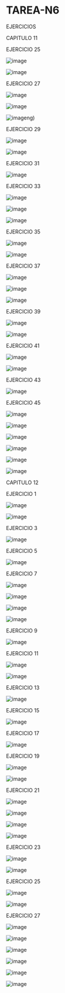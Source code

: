 # TAREA-N6
EJERCICIOS 

CAPITULO 11

EJERCICIO 25 

![image](https://user-images.githubusercontent.com/93900233/149810088-e6a5f4d6-5663-469e-9dfa-9a5686f3213e.png)

![image](https://user-images.githubusercontent.com/93900233/149810159-55689ddf-fdaf-4af6-b6f8-d6afef6f5494.png)

EJERCICIO 27

![image](https://user-images.githubusercontent.com/93900233/149810300-131d083e-66fa-43e8-82a4-e4a0b1362ec6.png)

![image](https://user-images.githubusercontent.com/93900233/149810357-fe6e87b0-8a15-4801-b67f-0cc6e239a312.png)

![image](https://user-images.githubusercontent.com/93900233/149810426-01e17a97-2712-4bc1-a32f-f4a69bec263f.png)ng)

EJERCICIO 29 

![image](https://user-images.githubusercontent.com/93900233/149810571-8d6fedb9-5096-4538-be52-c0edc02100c2.png)

![image](https://user-images.githubusercontent.com/93900233/149810603-65851619-5f07-4fa9-9f38-46dbe715a838.png)

EJERCICIO 31

![image](https://user-images.githubusercontent.com/93900233/149810649-5b2a53e1-7a44-4e2e-8c48-9cc8f1be3a36.png)

EJERCICIO 33

![image](https://user-images.githubusercontent.com/93900233/149811374-8d59b97d-60b5-49cd-9290-84ce1c799af2.png)

![image](https://user-images.githubusercontent.com/93900233/149811440-e59d9c45-33cd-49be-925d-35997effc6ac.png)

![image](https://user-images.githubusercontent.com/93900233/149811502-a48752b6-5e1b-4e9a-a020-f017cf938c09.png)

EJERCICIO 35

![image](https://user-images.githubusercontent.com/93900233/149811632-7adc8618-043c-4432-a524-7f1b41388614.png)

![image](https://user-images.githubusercontent.com/93900233/149811675-24869c95-ef61-4ada-88c0-68b7bc11dccb.png)

EJERCICIO 37

![image](https://user-images.githubusercontent.com/93900233/149810993-0beb0f12-a441-4601-87e8-f883056658d6.png)

![image](https://user-images.githubusercontent.com/93900233/149811038-9bf76a22-c93a-4181-9212-00cc230f2070.png)

![image](https://user-images.githubusercontent.com/93900233/149811080-fd07f180-8099-4389-b61d-68484a2dd387.png)

EJERCICIO 39

![image](https://user-images.githubusercontent.com/93900233/149811745-6108c46c-c8ed-4cd3-8ff5-753cb316d2f6.png)

![image](https://user-images.githubusercontent.com/93900233/149811812-6c0d84b3-1da4-46f8-a2ea-14371b507f91.png)

EJERCICIO 41

![image](https://user-images.githubusercontent.com/93900233/149811869-3501b184-0f61-4bdf-aabd-82755e27b76b.png)

![image](https://user-images.githubusercontent.com/93900233/149811895-fb95916b-9a80-4413-8368-1d526d357ee6.png)

EJERCICIO 43

![image](https://user-images.githubusercontent.com/93900233/149811941-bfd91273-7db6-4102-aa5b-dafa8918f431.png)

EJERCICIO 45 

![image](https://user-images.githubusercontent.com/93900233/149812013-0d5f3ae6-ac3d-4ce2-8edc-c78fbaef5ec8.png)

![image](https://user-images.githubusercontent.com/93900233/149812044-e51ac589-68cb-4106-94c3-1483dbe9b31b.png)

![image](https://user-images.githubusercontent.com/93900233/149812075-e1657a44-82d9-4337-9afc-8cfddf872256.png)

![image](https://user-images.githubusercontent.com/93900233/149812166-60e1e3da-e7ad-4223-8e0b-13e2e3e81310.png)

![image](https://user-images.githubusercontent.com/93900233/149812209-3e419f82-58b0-465a-8a34-7806d723d55c.png)

![image](https://user-images.githubusercontent.com/93900233/149812275-2e0a5f90-4102-4454-8228-2c6b97221533.png)

CAPITULO 12

EJERCICIO 1

![image](https://user-images.githubusercontent.com/93900233/149815163-a3beadbc-38b9-4761-9838-29237b79cf95.png)

![image](https://user-images.githubusercontent.com/93900233/149815231-952b2f7f-6ee6-4c2b-a1e0-986741351028.png)

EJERCICIO 3

![image](https://user-images.githubusercontent.com/93900233/149815287-0cf25f3f-d1e6-4088-8be9-e1b754927b75.png)

EJERCICIO 5

![image](https://user-images.githubusercontent.com/93900233/149815404-d83308ab-c714-499f-8e6a-01e22fd220ac.png)

EJERCICIO 7

![image](https://user-images.githubusercontent.com/93900233/149815478-fcd4eab8-f94f-48ea-ac1d-ab149c45d383.png)

![image](https://user-images.githubusercontent.com/93900233/149815509-e2b9f688-d8f3-4c66-bc98-aaddccd34208.png)

![image](https://user-images.githubusercontent.com/93900233/149815537-ab5fab0b-a38d-47ac-91a6-26a19c104988.png)

![image](https://user-images.githubusercontent.com/93900233/149815629-4c835daf-53cd-4d45-bc9c-b7bc2b50c022.png)

EJERCICIO 9

![image](https://user-images.githubusercontent.com/93900233/149815718-43645a70-542d-44b0-b13f-1ee1fdfbbda1.png)

EJERCICIO 11

![image](https://user-images.githubusercontent.com/93900233/149815775-635d59bd-f838-42cf-9ac0-7fc8fa9ce020.png)

![image](https://user-images.githubusercontent.com/93900233/149815801-acbabfe8-709b-4f9b-bad4-78aded06562a.png)

EJERCICIO 13

![image](https://user-images.githubusercontent.com/93900233/149815894-9a6f0d44-9a01-4d40-999c-0ed0e302a128.png)

EJERCICIO 15

![image](https://user-images.githubusercontent.com/93900233/149815933-7d154d2b-b5d1-4592-bc57-a82ec39fc184.png)

EJERCICIO 17

![image](https://user-images.githubusercontent.com/93900233/149815986-d16578d9-ce37-4159-b3af-2ffaeab313dc.png)

EJERCICIO 19

![image](https://user-images.githubusercontent.com/93900233/149816046-bed96250-f7ca-4bf3-ba57-786d0a0d40b3.png)

![image](https://user-images.githubusercontent.com/93900233/149816106-6520295f-1eae-4b21-b13b-dc9700d69128.png)

EJERCICIO 21

![image](https://user-images.githubusercontent.com/93900233/149816142-c178bb74-5000-48b5-8e2b-a075a779f2a8.png)

![image](https://user-images.githubusercontent.com/93900233/149816176-ac01b526-4d4e-4bae-8180-a2154e06c317.png)

![image](https://user-images.githubusercontent.com/93900233/149816229-92738512-b3bd-4a2e-9f92-8c151ca66bf7.png)

![image](https://user-images.githubusercontent.com/93900233/149816265-3b67b205-c430-4274-805e-76f99897c5ad.png)

EJERCICIO 23

![image](https://user-images.githubusercontent.com/93900233/149816324-d14f4aaa-fd6c-4694-85e8-5af2bd47046e.png)

![image](https://user-images.githubusercontent.com/93900233/149816352-72f5763a-6ce0-48b8-ab67-95b70b820261.png)

EJERCICIO 25

![image](https://user-images.githubusercontent.com/93900233/149816447-cfe17719-39b4-4d26-96e9-2d8bafd5efe5.png)

![image](https://user-images.githubusercontent.com/93900233/149816521-bc7c0d1d-1bb3-44f2-9eb0-1242943279c5.png)

EJERCICIO 27

![image](https://user-images.githubusercontent.com/93900233/149816785-2a4e64f9-5e54-43a2-998f-afe94f701a73.png)

![image](https://user-images.githubusercontent.com/93900233/149816931-a779132d-5f15-4bb2-9036-866071ad9f59.png)

![image](https://user-images.githubusercontent.com/93900233/149816988-c43246f8-3b23-42f2-b553-97cd721cef51.png)

![image](https://user-images.githubusercontent.com/93900233/149817034-db3354f6-1e90-4972-ae28-067c9adc2cd4.png)

![image](https://user-images.githubusercontent.com/93900233/149817078-00fe0619-a714-4971-a283-b779f3bc0803.png)

![image](https://user-images.githubusercontent.com/93900233/149817115-aa12edc4-e484-431b-87ed-c2a09f3e7ff0.png)

